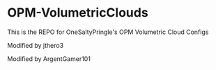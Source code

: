 # OPM-VolumetricClouds
This is the REPO for OneSaltyPringle's OPM Volumetric Cloud Configs

Modified by jthero3

Modified by ArgentGamer101
